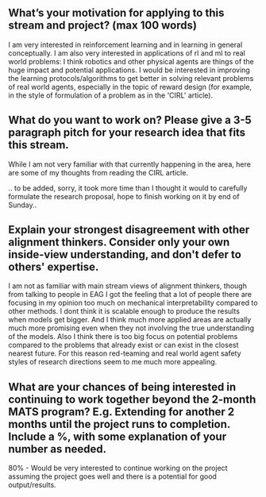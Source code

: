 ## What’s your motivation for applying to this stream and project? (max 100 words)

I am very interested in reinforcement learning and in learning in general conceptually. I am also very interested in applications of rl and ml to real world problems: I think robotics and other physical agents are things of the huge impact and potential applications. I would be interested in improving the learning protocols/algorithms to get better in solving relevant problems of real world agents, especially in the topic of reward design (for example, in the style of formulation of a problem as in the 'CIRL' article). 

## What do you want to work on? Please give a 3-5 paragraph pitch for your research idea that fits this stream.

While I am not very familiar with that currently happening in the area, here are some of my thoughts from reading the CIRL article. 

.. to be added, sorry, it took more time than I thought it would to carefully formulate the research proposal, hope to finish working on it by end of Sunday..

## Explain your strongest disagreement with other alignment thinkers. Consider only your own inside-view understanding, and don't defer to others' expertise.

I am not as familiar with main stream views of alignment thinkers, though from talking to people in EAG I got the feeling that a lot of people there are focusing in my opinion too much on mechanical interpretability compared to other methods. I dont think it is scalable enough to produce the results when models get bigger. And I think much more applied areas are actually much more promising even when they not involving the true understanding of the models. Also I think there is too big focus on potential problems compared to the problems that already exist or can exist in the closest nearest future. For this reason red-teaming and real world agent safety styles of research directions seem to me much more appealing.  


## What are your chances of being interested in continuing to work together beyond the 2-month MATS program? E.g. Extending for another 2 months until the project runs to completion. Include a %, with some explanation of your number as needed.

80% - Would be very interested to continue working on the project assuming the project goes well and there is a potential for good output/results. 




